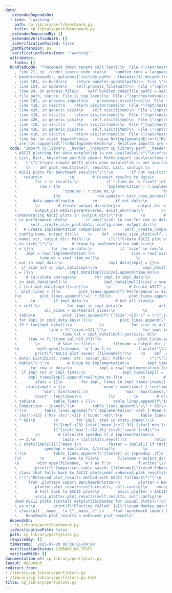 ```yaml
---
data:
  _extendedDependsOn:
  - icon: ':warning:'
    path: cp_library/perf/benchmark.py
    title: cp_library/perf/benchmark.py
  _extendedRequiredBy: []
  _extendedVerifiedWith: []
  _isVerificationFailed: false
  _pathExtension: py
  _verificationStatusIcon: ':warning:'
  attributes:
    links: []
  bundledCode: "Traceback (most recent call last):\n  File \"/opt/hostedtoolcache/PyPy/3.10.16/x64/lib/pypy3.10/site-packages/onlinejudge_verify/documentation/build.py\"\
    , line 71, in _render_source_code_stat\n    bundled_code = language.bundle(stat.path,\
    \ basedir=basedir, options={'include_paths': [basedir]}).decode()\n  File \"/opt/hostedtoolcache/PyPy/3.10.16/x64/lib/pypy3.10/site-packages/onlinejudge_verify/languages/python.py\"\
    , line 101, in bundle\n    return bundler.update(path)\n  File \"/opt/hostedtoolcache/PyPy/3.10.16/x64/lib/pypy3.10/site-packages/onlinejudge_verify/languages/python_bundle.py\"\
    , line 154, in update\n    self.process_file(path)\n  File \"/opt/hostedtoolcache/PyPy/3.10.16/x64/lib/pypy3.10/site-packages/onlinejudge_verify/languages/python_bundle.py\"\
    , line 24, in process_file\n    self.bundled_code[file_path] = self.process_imports(tree,\
    \ file_path, source, file_is_top_level)\n  File \"/opt/hostedtoolcache/PyPy/3.10.16/x64/lib/pypy3.10/site-packages/onlinejudge_verify/languages/python_bundle.py\"\
    , line 102, in process_imports\n    processor.visit(tree)\n  File \"/opt/hostedtoolcache/PyPy/3.10.16/x64/lib/pypy3.10/ast.py\"\
    , line 418, in visit\n    return visitor(node)\n  File \"/opt/hostedtoolcache/PyPy/3.10.16/x64/lib/pypy3.10/ast.py\"\
    , line 426, in generic_visit\n    self.visit(item)\n  File \"/opt/hostedtoolcache/PyPy/3.10.16/x64/lib/pypy3.10/ast.py\"\
    , line 418, in visit\n    return visitor(node)\n  File \"/opt/hostedtoolcache/PyPy/3.10.16/x64/lib/pypy3.10/ast.py\"\
    , line 426, in generic_visit\n    self.visit(item)\n  File \"/opt/hostedtoolcache/PyPy/3.10.16/x64/lib/pypy3.10/ast.py\"\
    , line 418, in visit\n    return visitor(node)\n  File \"/opt/hostedtoolcache/PyPy/3.10.16/x64/lib/pypy3.10/ast.py\"\
    , line 426, in generic_visit\n    self.visit(item)\n  File \"/opt/hostedtoolcache/PyPy/3.10.16/x64/lib/pypy3.10/ast.py\"\
    , line 418, in visit\n    return visitor(node)\n  File \"/opt/hostedtoolcache/PyPy/3.10.16/x64/lib/pypy3.10/site-packages/onlinejudge_verify/languages/python_bundle.py\"\
    , line 64, in visit_ImportFrom\n    raise NotImplementedError(\"Relative imports\
    \ are not supported\")\nNotImplementedError: Relative imports are not supported\n"
  code: "import cp_library.__header__\nimport cp_library.perf.__header__\n\"\"\"Simple\
    \ ASCII plotting for when matplotlib is not available\"\"\"\n\nfrom typing import\
    \ List, Dict, Any\nfrom pathlib import Path\nimport json\n\nclass ASCIIPlotter:\n\
    \    \"\"\"Create simple ASCII plots when matplotlib is not available\"\"\"\n\
    \    \n    def plot_results(self, results: List, config):\n        \"\"\"Create\
    \ ASCII plots for benchmark results\"\"\"\n        if not results:\n         \
    \   return\n            \n        # Convert results to data\n        data = []\n\
    \        for r in results:\n            if r.time_ms != float('inf'):\n      \
    \          row = {\n                    'implementation': r.implementation,\n\
    \                    'time_ms': r.time_ms,\n                    'test_case': r.test_case.name\n\
    \                }\n                row.update(r.test_case.params)\n         \
    \       data.append(row)\n        \n        if not data:\n            return\n\
    \        \n        # Create output directory\n        output_dir = Path(config.output_dir)\n\
    \        output_dir.mkdir(parents=True, exist_ok=True)\n        \n        print(f\"\
    \\nGenerating ASCII plots in {output_dir}/\")\n        \n        # Create size\
    \ vs performance plot\n        if any('size' in row for row in data):\n      \
    \      self._create_size_plot(data, config.name, output_dir)\n        \n     \
    \   # Create implementation comparison\n        self._create_comparison_table(data,\
    \ config.name, output_dir)\n    \n    def _create_size_plot(self, data: List[Dict],\
    \ name: str, output_dir: Path):\n        \"\"\"Create ASCII plot of performance\
    \ vs size\"\"\"\n        # Group by implementation and size\n        impl_data\
    \ = {}\n        for row in data:\n            if 'size' in row:\n            \
    \    impl = row['implementation']\n                size = row['size']\n      \
    \          time_ms = row['time_ms']\n                \n                if impl\
    \ not in impl_data:\n                    impl_data[impl] = {}\n              \
    \  if size not in impl_data[impl]:\n                    impl_data[impl][size]\
    \ = []\n                impl_data[impl][size].append(time_ms)\n        \n    \
    \    # Calculate averages\n        for impl in impl_data:\n            for size\
    \ in impl_data[impl]:\n                impl_data[impl][size] = sum(impl_data[impl][size])\
    \ / len(impl_data[impl][size])\n        \n        # Create ASCII plot\n      \
    \  plot_lines = []\n        plot_lines.append(f\"Performance vs Size - {name}\"\
    )\n        plot_lines.append(\"=\" * 50)\n        plot_lines.append(\"\")\n  \
    \      \n        if impl_data:\n            # Get all sizes\n            all_sizes\
    \ = set()\n            for impl in impl_data:\n                all_sizes.update(impl_data[impl].keys())\n\
    \            all_sizes = sorted(all_sizes)\n            \n            # Create\
    \ table\n            plot_lines.append(f\"{'Size':<12} \" + \"\".join(f\"{impl:<15}\"\
    \ for impl in impl_data.keys()))\n            plot_lines.append(\"-\" * (12 +\
    \ 15 * len(impl_data)))\n            \n            for size in all_sizes:\n  \
    \              line = f\"{size:<12} \"\n                for impl in impl_data.keys():\n\
    \                    time_val = impl_data[impl].get(size, 0)\n               \
    \     line += f\"{time_val:<15.3f}\"\n                plot_lines.append(line)\n\
    \        \n        # Save to file\n        filename = output_dir / f\"{name}_size_plot.txt\"\
    \n        with open(filename, 'w') as f:\n            f.write('\\n'.join(plot_lines))\n\
    \        print(f\"ASCII plot saved: {filename}\")\n    \n    def _create_comparison_table(self,\
    \ data: List[Dict], name: str, output_dir: Path):\n        \"\"\"Create comparison\
    \ table\"\"\"\n        # Group by implementation\n        impl_times = {}\n  \
    \      for row in data:\n            impl = row['implementation']\n          \
    \  if impl not in impl_times:\n                impl_times[impl] = []\n       \
    \     impl_times[impl].append(row['time_ms'])\n        \n        # Calculate statistics\n\
    \        stats = {}\n        for impl, times in impl_times.items():\n        \
    \    stats[impl] = {\n                'mean': sum(times) / len(times),\n     \
    \           'min': min(times),\n                'max': max(times),\n         \
    \       'count': len(times)\n            }\n        \n        # Create comparison\
    \ table\n        table_lines = []\n        table_lines.append(f\"Implementation\
    \ Comparison - {name}\")\n        table_lines.append(\"=\" * 60)\n        table_lines.append(\"\
    \")\n        table_lines.append(f\"{'Implementation':<20} {'Mean (ms)':<12} {'Min\
    \ (ms)':<12} {'Max (ms)':<12} {'Count':<8}\")\n        table_lines.append(\"-\"\
    \ * 68)\n        \n        for impl, stat in stats.items():\n            table_lines.append(\n\
    \                f\"{impl:<20} {stat['mean']:<12.3f} {stat['min']:<12.3f} \"\n\
    \                f\"{stat['max']:<12.3f} {stat['count']:<8}\"\n            )\n\
    \        \n        # Calculate speedup if 2 implementations\n        if len(stats)\
    \ == 2:\n            impls = list(stats.keys())\n            ratio = stats[impls[0]]['mean']\
    \ / stats[impls[1]]['mean']\n            faster = impls[1] if ratio > 1 else impls[0]\n\
    \            speedup = max(ratio, 1/ratio)\n            \n            table_lines.append(\"\
    \")\n            table_lines.append(f\"{faster} is {speedup:.2f}x faster on average\"\
    )\n        \n        # Save to file\n        filename = output_dir / f\"{name}_comparison.txt\"\
    \n        with open(filename, 'w') as f:\n            f.write('\\n'.join(table_lines))\n\
    \        print(f\"Comparison table saved: {filename}\")\n\n# Enhanced benchmark\
    \ class that falls back to ASCII plots\ndef enhanced_plot_results(self):\n   \
    \ \"\"\"Enhanced plot_results method with ASCII fallback\"\"\"\n    try:\n   \
    \     from .plotters import BenchmarkPlotter\n        plotter = BenchmarkPlotter()\n\
    \        plotter.plot_results(self.results, self.config)\n    except ImportError:\n\
    \        # Fall back to ASCII plots\n        ascii_plotter = ASCIIPlotter()\n\
    \        ascii_plotter.plot_results(self.results, self.config)\n        print(\"\
    Used ASCII plots (install matplotlib/pandas for visual plots)\")\n    except Exception\
    \ as e:\n        print(f\"Plotting failed: {e}\")\n\n# Monkey patch the Benchmark\
    \ class\nif __name__ != \"__main__\":\n    from .benchmark import Benchmark\n\
    \    Benchmark.plot_results = enhanced_plot_results"
  dependsOn:
  - cp_library/perf/benchmark.py
  isVerificationFile: false
  path: cp_library/perf/plots.py
  requiredBy: []
  timestamp: '2025-07-20 06:26:01+09:00'
  verificationStatus: LIBRARY_NO_TESTS
  verifiedWith: []
documentation_of: cp_library/perf/plots.py
layout: document
redirect_from:
- /library/cp_library/perf/plots.py
- /library/cp_library/perf/plots.py.html
title: cp_library/perf/plots.py
---
```

